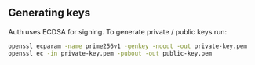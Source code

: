 ## Generating keys
Auth uses ECDSA for signing. To generate private / public keys run:
```bash
openssl ecparam -name prime256v1 -genkey -noout -out private-key.pem
openssl ec -in private-key.pem -pubout -out public-key.pem
```
